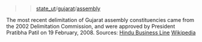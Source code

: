 >> [state_ut](https://github.com/HindustanTimesLabs/shapefiles/tree/master/state_ut)/[gujarat](https://github.com/HindustanTimesLabs/shapefiles/tree/master/state_ut/gujarat)/[assembly](https://github.com/HindustanTimesLabs/shapefiles/tree/master/state_ut/gujarat/assembly)

The most recent delimitation of Gujarat assembly constituencies came from the 2002 Delimitation Commission, and were approved by President Pratibha Patil on 19 February, 2008. Sources: [Hindu Business Line](http://www.thehindubusinessline.com/news/national/delimitation-might-stump-political-parties-in-2012-gujarat-polls/article3980899.ece) [Wikipedia](https://en.wikipedia.org/wiki/Delimitation_Commission_of_India)